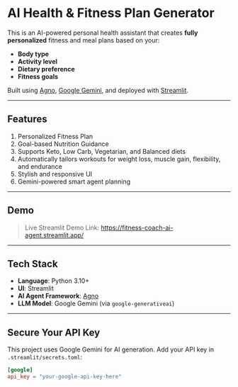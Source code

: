 # AI Health & Fitness Plan Generator 

This is an AI-powered personal health assistant that creates **fully personalized** fitness and meal plans based on your:

- **Body type**
- **Activity level**
- **Dietary preference**
- **Fitness goals**

Built using [Agno](https://github.com/agno-agi/agno), [Google Gemini](https://ai.google.dev/), and deployed with [Streamlit](https://streamlit.io/).

---

## Features

1. Personalized Fitness Plan  
2. Goal-based Nutrition Guidance  
3. Supports Keto, Low Carb, Vegetarian, and Balanced diets  
4. Automatically tailors workouts for weight loss, muscle gain, flexibility, and endurance  
5. Stylish and responsive UI  
6. Gemini-powered smart agent planning

---

##  Demo

> Live Streamlit Demo Link: https://fitness-coach-ai-agent.streamlit.app/ 

---

## Tech Stack

- **Language**: Python 3.10+
- **UI**: Streamlit
- **AI Agent Framework**: [Agno](https://github.com/agno-agi/agno)
- **LLM Model**: Google Gemini (via `google-generativeai`)

---

## Secure Your API Key

This project uses Google Gemini for AI generation. Add your API key in `.streamlit/secrets.toml`:

```toml
[google]
api_key = "your-google-api-key-here"
